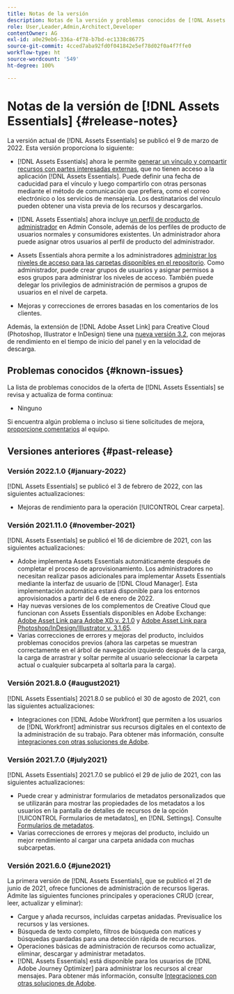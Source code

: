 ```yaml
---
title: Notas de la versión
description: Notas de la versión y problemas conocidos de [!DNL Assets Essentials]
role: User,Leader,Admin,Architect,Developer
contentOwner: AG
exl-id: a0e29eb6-336a-4f78-b7bd-ec1338c86775
source-git-commit: 4cced7aba92fd0f041842e5ef78d02f0a4f7ffe0
workflow-type: ht
source-wordcount: '549'
ht-degree: 100%

---
```


# Notas de la versión de [!DNL Assets Essentials] {#release-notes}

La versión actual de [!DNL Assets Essentials] se publicó el 9 de marzo de 2022. Esta versión proporciona lo siguiente:

* [!DNL Assets Essentials] ahora le permite [generar un vínculo y compartir recursos con partes interesadas externas](share-links-for-assets.md), que no tienen acceso a la aplicación [!DNL Assets Essentials]. Puede definir una fecha de caducidad para el vínculo y luego compartirlo con otras personas mediante el método de comunicación que prefiera, como el correo electrónico o los servicios de mensajería. Los destinatarios del vínculo pueden obtener una vista previa de los recursos y descargarlos.

* [!DNL Assets Essentials] ahora incluye [un perfil de producto de administrador](deploy-administer.md#add-users-to-essentials) en Admin Console, además de los perfiles de producto de usuarios normales y consumidores existentes. Un administrador ahora puede asignar otros usuarios al perfil de producto del administrador.

* Assets Essentials ahora permite a los administradores [administrar los niveles de acceso para las carpetas disponibles en el repositorio](manage-permissions.md). Como administrador, puede crear grupos de usuarios y asignar permisos a esos grupos para administrar los niveles de acceso. También puede delegar los privilegios de administración de permisos a grupos de usuarios en el nivel de carpeta.

* Mejoras y correcciones de errores basadas en los comentarios de los clientes.

Además, la extensión de [!DNL Adobe Asset Link] para Creative Cloud (Photoshop, Illustrator e InDesign) tiene una [nueva versión 3.2](https://exchange.adobe.com/creativecloud.details.106875.adobe-asset-link-cep.html), con mejoras de rendimiento en el tiempo de inicio del panel y en la velocidad de descarga.


## Problemas conocidos {#known-issues}

La lista de problemas conocidos de la oferta de [!DNL Assets Essentials] se revisa y actualiza de forma continua:

* Ninguno

Si encuentra algún problema o incluso si tiene solicitudes de mejora, [proporcione comentarios](#provide-feedback) al equipo.

## Versiones anteriores {#past-release}

### Versión 2022.1.0 {#january-2022}

[!DNL Assets Essentials] se publicó el 3 de febrero de 2022, con las siguientes actualizaciones:

* Mejoras de rendimiento para la operación [!UICONTROL Crear carpeta]. <!-- CQ-4338818 -->

### Versión 2021.11.0 {#november-2021}

[!DNL Assets Essentials] se publicó el 16 de diciembre de 2021, con las siguientes actualizaciones:

* Adobe implementa Assets Essentials automáticamente después de completar el proceso de aprovisionamiento. Los administradores no necesitan realizar pasos adicionales para implementar Assets Essentials mediante la interfaz de usuario de [!DNL Cloud Manager]. Esta implementación automática estará disponible para los entornos aprovisionados a partir del 6 de enero de 2022.
* Hay nuevas versiones de los complementos de Creative Cloud que funcionan con Assets Essentials disponibles en Adobe Exchange: [Adobe Asset Link para Adobe XD v. 2.1.0](https://exchange.adobe.com/creativecloud/plugindetails.html/app/cc/61d229b9) y [Adobe Asset Link para Photoshop/InDesign/Illustrator v. 3.1.65](https://exchange.adobe.com/creativecloud.details.106875.adobe-asset-link-cep.html).
* Varias correcciones de errores y mejoras del producto, incluidos problemas conocidos previos (ahora las carpetas se muestran correctamente en el árbol de navegación izquierdo después de la carga<!-- CQ-4337638 -->, la carga de arrastrar y soltar permite al usuario seleccionar la carpeta actual o cualquier subcarpeta al soltarla para la carga<!-- CQ-4327753 -->).

### Versión 2021.8.0 {#august2021}

[!DNL Assets Essentials] 2021.8.0 se publicó el 30 de agosto de 2021, con las siguientes actualizaciones:

* Integraciones con [!DNL Adobe Workfront] que permiten a los usuarios de [!DNL Workfront] administrar sus recursos digitales en el contexto de la administración de su trabajo. Para obtener más información, consulte [integraciones con otras soluciones de Adobe](/help/integration.md).

### Versión 2021.7.0 {#july2021}

[!DNL Assets Essentials] 2021.7.0 se publicó el 29 de julio de 2021, con las siguientes actualizaciones:

* Puede crear y administrar formularios de metadatos personalizados que se utilizarán para mostrar las propiedades de los metadatos a los usuarios en la pantalla de detalles de recursos de la opción [!UICONTROL Formularios de metadatos], en [!DNL Settings]. Consulte [Formularios de metadatos](metadata.md#metadata-forms).
* Varias correcciones de errores y mejoras del producto, incluido un mejor rendimiento al cargar una carpeta anidada con muchas subcarpetas.

### Versión 2021.6.0 {#june2021}

La primera versión de [!DNL Assets Essentials], que se publicó el 21 de junio de 2021, ofrece funciones de administración de recursos ligeras. Admite las siguientes funciones principales y operaciones CRUD (crear, leer, actualizar y eliminar):

* Cargue y añada recursos, incluidas carpetas anidadas. Previsualice los recursos y las versiones.
* Búsqueda de texto completo, filtros de búsqueda con matices y búsquedas guardadas para una detección rápida de recursos.
* Operaciones básicas de administración de recursos como actualizar, eliminar, descargar y administrar metadatos.
* [!DNL Assets Essentials] está disponible para los usuarios de [!DNL Adobe Journey Optimizer] para administrar los recursos al crear mensajes. Para obtener más información, consulte [Integraciones con otras soluciones de Adobe](/help/integration.md).
